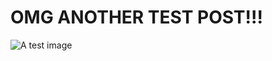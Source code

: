 # OMG ANOTHER TEST POST!!!

![A test image](/mjdepuy.github.io/assets/test_post_one/1024px-IBM_Watson.png)
